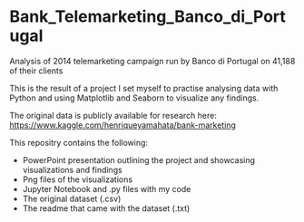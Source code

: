 # Bank_Telemarketing_Banco_di_Portugal
Analysis of 2014 telemarketing campaign run by Banco di Portugal on 41,188 of their clients

This is the result of a project I set myself to practise analysing data with Python and using Matplotlib and Seaborn to visualize any findings.

The original data is publicly available for research here: https://www.kaggle.com/henriqueyamahata/bank-marketing

This repositry contains the following:
- PowerPoint presentation outlining the project and showcasing visualizations and findings
- Png files of the visualizations
- Jupyter Notebook and .py files with my code
- The original dataset (.csv)
- The readme that came with the dataset (.txt)
